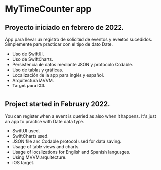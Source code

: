 # MyTimeCounter app

## Proyecto iniciado en febrero de 2022.

App para llevar un registro de solicitud de eventos y eventos sucedidos. Simplemente para practicar con el tipo de dato Date.

* Uso de SwiftUI.
* Uso de SwiftCharts.
* Persistencia de datos mediante JSON y protocolo Codable.
* Uso de tablas y gráficas.
* Localización de la app para inglés y español.
* Arquitectura MVVM.
* Target para iOS.

#

## Project started in February 2022.

You can register when a event is queried as also when it happens. It's just an app to practice with Date data type.

* SwiftUI used.
* SwiftCharts used.
* JSON file and Codable protocol used for data saving.
* Usage of table views and charts.
* Usage of localizations for English and Spanish languages.
* Using MVVM arquitecture.
* iOS target.
